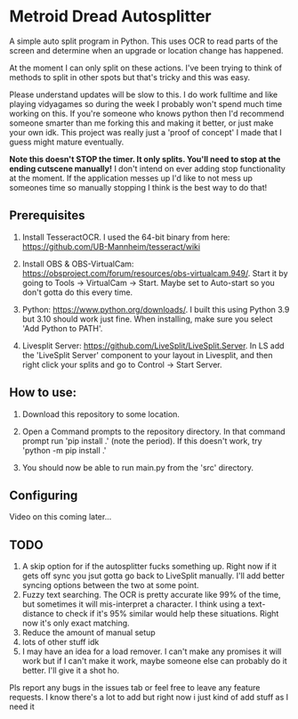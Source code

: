 # Metroid Dread Autosplitter

A simple auto split program in Python. This uses OCR to read parts of the screen and determine when an upgrade or location change has happened.

At the moment I can only split on these actions. I've been trying to think of methods to split in other spots but that's tricky and this was easy. 

Please understand updates will be slow to this. I do work fulltime and like playing vidyagames so during the week I probably won't spend much time working on this. If you're someone who knows python then I'd recommend someone smarter than me forking this and making it better, or just make your own idk. This project was really just a 'proof of concept' I made that I guess might mature eventually. 

**Note this doesn't STOP the timer. It only splits. You'll need to stop at the ending cutscene manually!** I don't intend on ever adding stop functionality at the moment. If the application messes up I'd like to not mess up someones time so manually stopping I think is the best way to do that!

## Prerequisites

1. Install TesseractOCR. I used the 64-bit binary from here: https://github.com/UB-Mannheim/tesseract/wiki

2. Install OBS & OBS-VirtualCam: https://obsproject.com/forum/resources/obs-virtualcam.949/. Start it by going to Tools -> VirtualCam -> Start. Maybe set to Auto-start so you don't gotta do this every time. 

3. Python: https://www.python.org/downloads/. I built this using Python 3.9 but 3.10 should work just fine. When installing, make sure you select 'Add Python to PATH'.  

4. Livesplit Server: https://github.com/LiveSplit/LiveSplit.Server. In LS add the 'LiveSplit Server' component to your layout in Livesplit, and then right click your splits and go to Control -> Start Server.

## How to use:

1. Download this repository to some location. 

2. Open a Command prompts to the repository directory. In that command prompt run 'pip install .' (note the period). If this doesn't work, try 'python -m pip install .' 

3. You should now be able to run main.py from the 'src' directory. 

## Configuring 

Video on this coming later...

## TODO

1. A skip option for if the autosplitter fucks something up. Right now if it gets off sync you jsut gotta go back to LiveSplit manually. I'll add better syncing options between the two at some point. 
2. Fuzzy text searching. The OCR is pretty accurate like 99% of the time, but sometimes it will mis-interpret a character. I think using a text-distance to check if it's 95% similar would help these situations. Right now it's only exact matching. 
3. Reduce the amount of manual setup
4. lots of other stuff idk
5. I may have an idea for a load remover. I can't make any promises it will work but if I can't make it work, maybe someone else can probably do it better. I'll give it a shot ho.

Pls report any bugs in the issues tab or feel free to leave any feature requests. I know there's a lot to add but right now i just kind of add stuff as I need it 